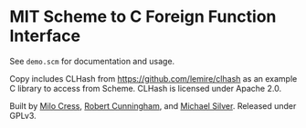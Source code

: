 # MIT Scheme to C Foreign Function Interface

See `demo.scm` for documentation and usage.

Copy includes CLHash from https://github.com/lemire/clhash as an
example C library to access from Scheme. CLHash is licensed under
Apache 2.0.

Built by [Milo Cress](https://github.com/zephyrys), [Robert Cunningham](https://github.com/Robert-Cunningham), and [Michael Silver](https://github.com/michaelsilver). Released under GPLv3.
